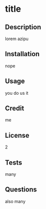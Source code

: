 # title &nbsp;
## Description
lorem azipu &nbsp;
<br>
## Installation
nope &nbsp;
<br>
## Usage
you do us it &nbsp;
<br>
## Credit
me &nbsp;
<br>
## License
2 &nbsp;
<br>
## Tests
many
<br>
## Questions
also many &nbsp;

